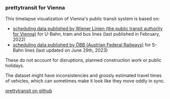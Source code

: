 ### prettytransit for Vienna

This timelapse visualization of Vienna's public transit system is based on:

- [scheduling data published by Wiener Linien (the public transit authority for Vienna)](https://www.vbb.de/vbb-services/api-open-data/datensaetze/) for U-Bahn, tram and bus lines (last published in February, 2022)
- [scheduling data published by ÖBB (Austrian Federal Railways)](https://data.oebb.at/de/datensaetze~soll-fahrplan-gtfs~) for S-Bahn lines (last updated on June 29th, 2023)

These do not account for disruptions, planned construction work or public holidays.

The dataset might have inconsistencies and grossly estimated travel times of vehicles, which can sometimes make it look like they move oddly in sync.

[prettytransit on github](https://github.com/zorapeteri/prettytransit)
